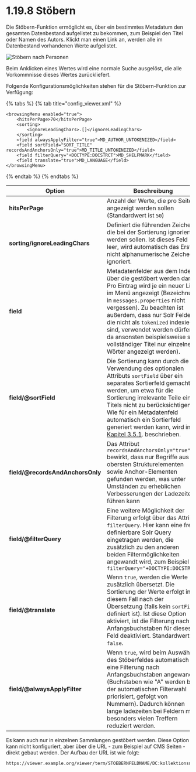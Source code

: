 # 1.19.8 Stöbern

Die Stöbern-Funktion ermöglicht es, über ein bestimmtes Metadatum den gesamten Datenbestand aufgelistet zu bekommen, zum Beispiel den Titel oder Namen des Autors. Klickt man einen Link an, werden alle im Datenbestand vorhandenen Werte aufgelistet.

![Stöbern nach Personen](../../../.gitbook/assets/conf\_1.19.8.png)

Beim Anklicken eines Wertes wird eine normale Suche ausgelöst, die alle Vorkommnisse dieses Wertes zurückliefert.

Folgende Konfigurationsmöglichkeiten stehen für die Stöbern-Funktion zur Verfügung:

{% tabs %}
{% tab title="config_viewer.xml" %}
```markup
<browsingMenu enabled="true">
    <hitsPerPage>70</hitsPerPage>
    <sorting>
        <ignoreLeadingChars>.[]</ignoreLeadingChars>
    </sorting>
    <field alwaysApplyFilter="true">MD_AUTHOR_UNTOKENIZED</field>
    <field sortField="SORT_TITLE" recordsAndAnchorsOnly="true">MD_TITLE_UNTOKENIZED</field>
    <field filterQuery="+DOCTYPE:DOCSTRCT">MD_SHELFMARK</field>
    <field translate="true">MD_LANGUAGE</field>
</browsingMenu>
```
{% endtab %}
{% endtabs %}

| **Option**                       | Beschreibung                                                                                                                                                                                                                                                                                                                                                                                |
| -------------------------------- | ------------------------------------------------------------------------------------------------------------------------------------------------------------------------------------------------------------------------------------------------------------------------------------------------------------------------------------------------------------------------------------------- |
| **hitsPerPage**                  | Anzahl der Werte, die pro Seite angezeigt werden sollen (Standardwert ist `50`)                                                                                                                                                                                                                                                                                                             |
| **sorting/ignoreLeadingChars**   | Definiert die führenden Zeichen, die bei der Sortierung ignoriert werden sollen. Ist dieses Feld leer, wird automatisch das Erste nicht alphanumerische Zeichen ignoriert.                                                                                                                                                                                                                  |
| **field**                        | Metadatenfelder aus dem Index, über die gestöbert werden darf. Pro Eintrag wird je ein neuer Link im Menü angezeigt (Bezeichnung in `messages.properties` nicht vergessen). Zu beachten ist außerdem, dass nur Solr Felder, die nicht als `tokenized` indexiert sind, verwendet werden dürfen, da ansonsten beispielsweise statt vollständiger Titel nur einzelne Wörter angezeigt werden). |
| **field/@sortField**             | Die Sortierung kann durch die Verwendung des optionalen Attributs `sortField` über ein separates Sortierfeld gemacht werden, um etwa für die Sortierung irrelevante Teile eines Titels nicht zu berücksichtigen. Wie für ein Metadatenfeld automatisch ein Sortierfeld generiert werden kann, wird in [Kapitel 3.5.1](8.md). beschrieben.                                                   |
| **field/@recordsAndAnchorsOnly** | Das Attribut `recordsAndAnchorsOnly="true"` bewirkt, dass nur Begriffe aus obersten Strukturelementen sowie Anchor-Elementen gefunden werden, was unter Umständen zu erheblichen Verbesserungen der Ladezeiten führen kann                                                                                                                                                                  |
| **field/@filterQuery**           | Eine weitere Möglichkeit der Filterung erfolgt über das Attribut `filterQuery`. Hier kann eine frei definierbare Solr Query eingetragen werden, die zusätzlich zu den anderen beiden Filtermöglichkeiten angewandt wird, zum Beispiel `filterQuery="+DOCTYPE:DOCSTRCT"`                                                                                                                     |
| **field/@translate**             | Wenn `true`, werden die Werte zusätzlich übersetzt. Die Sortierung der Werte erfolgt in diesem Fall nach der Übersetzung (falls kein `sortField` definiert ist). Ist diese Option aktiviert, ist die Filterung nach Anfangsbuchstaben für dieses Feld deaktiviert. Standardwert ist `false`.                                                                                                |
| **field/@alwaysApplyFilter**     | Wenn `true`, wird beim Auswählen des Stöberfeldes automatisch eine Filterung nach Anfangsbuchstaben angewandt (Buchstaben wie "A" werden bei der automatischen Filterwahl priorisiert, gefolgt von Nummern). Dadurch können lange ladezeiten bei Feldern mit besonders vielen Treffern reduziert werden.                                                                                    |

Es kann auch nur in einzelnen Sammlungen gestöbert werden. Diese Option kann nicht konfiguriert, aber über die URL - zum Beispiel auf CMS Seiten - direkt gebaut werden. Der Aufbau der URL ist wie folgt:

```
https://viewer.example.org/viewer/term/STOEBERNFELDNAME/DC:kollektionsname/-/1/
```
